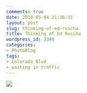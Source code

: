 ```yaml
---
comments: true
date: 2010-05-04 21:36:31
layout: post
slug: thinking-of-ed-ruscha
title: Thinking of Ed Ruscha
wordpress_id: 3348
categories:
- PhotoBlog
tags:
- Colorado Blvd
- waiting in traffic
---
```


![](http://ryanfitzer.com/main/wp-content/uploads/2010/05/2010-05-03-at-11-43-11.jpg)
